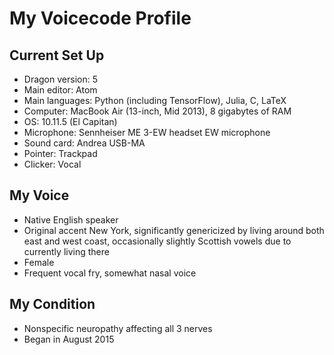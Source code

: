 # My Voicecode Profile

## Current Set Up
- Dragon version: 5
- Main editor: Atom
- Main languages: Python (including TensorFlow), Julia, C, LaTeX
- Computer: MacBook Air (13-inch, Mid 2013), 8 gigabytes of RAM
- OS: 10.11.5 (El Capitan)
- Microphone: Sennheiser ME 3-EW headset EW microphone
- Sound card: Andrea USB-MA
- Pointer: Trackpad
- Clicker: Vocal

## My Voice
- Native English speaker
- Original accent New York, significantly genericized by living around both east and west coast, occasionally slightly Scottish vowels due to currently living there
- Female
- Frequent vocal fry, somewhat nasal voice

## My Condition
- Nonspecific neuropathy affecting all 3 nerves
- Began in August 2015

